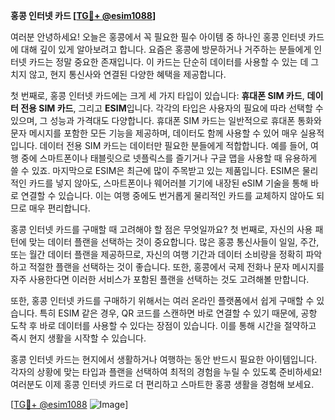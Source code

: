 **홍콩 인터넷 카드 [[TG💪+ @esim1088](https://t.me/s/esim1088)]**

여러분 안녕하세요! 오늘은 홍콩에서 꼭 필요한 필수 아이템 중 하나인 홍콩 인터넷 카드에 대해 깊이 있게 알아보려고 합니다. 요즘은 홍콩에 방문하거나 거주하는 분들에게 인터넷 카드는 정말 중요한 존재입니다. 이 카드는 단순히 데이터를 사용할 수 있는 데 그치지 않고, 현지 통신사와 연결된 다양한 혜택을 제공합니다.

첫 번째로, 홍콩 인터넷 카드에는 크게 세 가지 타입이 있습니다: **휴대폰 SIM 카드**, **데이터 전용 SIM 카드**, 그리고 **ESIM**입니다. 각각의 타입은 사용자의 필요에 따라 선택할 수 있으며, 그 성능과 가격대도 다양합니다. 휴대폰 SIM 카드는 일반적으로 휴대폰 통화와 문자 메시지를 포함한 모든 기능을 제공하며, 데이터도 함께 사용할 수 있어 매우 실용적입니다. 데이터 전용 SIM 카드는 데이터만 필요한 분들에게 적합합니다. 예를 들어, 여행 중에 스마트폰이나 태블릿으로 넷플릭스를 즐기거나 구글 맵을 사용할 때 유용하게 쓸 수 있죠. 마지막으로 ESIM은 최근에 많이 주목받고 있는 제품입니다. ESIM은 물리적인 카드를 넣지 않아도, 스마트폰이나 웨어러블 기기에 내장된 eSIM 기술을 통해 바로 연결할 수 있습니다. 이는 여행 중에도 번거롭게 물리적인 카드를 교체하지 않아도 되므로 매우 편리합니다.

홍콩 인터넷 카드를 구매할 때 고려해야 할 점은 무엇일까요? 첫 번째로, 자신의 사용 패턴에 맞는 데이터 플랜을 선택하는 것이 중요합니다. 많은 홍콩 통신사들이 일일, 주간, 또는 월간 데이터 플랜을 제공하므로, 자신의 여행 기간과 데이터 소비량을 정확히 파악하고 적절한 플랜을 선택하는 것이 좋습니다. 또한, 홍콩에서 국제 전화나 문자 메시지를 자주 사용한다면 이러한 서비스가 포함된 플랜을 선택하는 것도 고려해볼 만합니다.

또한, 홍콩 인터넷 카드를 구매하기 위해서는 여러 온라인 플랫폼에서 쉽게 구매할 수 있습니다. 특히 ESIM 같은 경우, QR 코드를 스캔하면 바로 연결할 수 있기 때문에, 공항 도착 후 바로 데이터를 사용할 수 있다는 장점이 있습니다. 이를 통해 시간을 절약하고 즉시 현지 생활을 시작할 수 있습니다.

홍콩 인터넷 카드는 현지에서 생활하거나 여행하는 동안 반드시 필요한 아이템입니다. 각자의 상황에 맞는 타입과 플랜을 선택하여 최적의 경험을 누릴 수 있도록 준비하세요! 여러분도 이제 홍콩 인터넷 카드로 더 편리하고 스마트한 홍콩 생활을 경험해 보세요.

[[TG💪+ @esim1088](https://t.me/s/esim1088) ![Image](https://i.postimg.cc/Y0z9fWf4/image.png)]